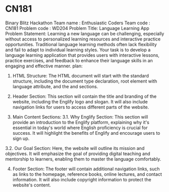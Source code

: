 # CN181
Binary Blitz Hackathon 
Team name : Enthusiastic Coders
Team code : CN181
Problem code : WD204
Problem Title: Language Learning App
Problem Statement:
Learning a new language can be challenging, especially without access to personalized learning resources and interactive practice opportunities. 
Traditional language learning methods often lack flexibility and fail to adapt to individual learning styles. Your task is to develop a language 
learning application that provides users with interactive lessons, practice exercises, and feedback to enhance their language skills in an 
engaging and effective manner.
plan: 

1. HTML Structure:
The HTML document will start with the standard structure, including the document type declaration, <html> root element with language attribute, and the <head> and <body> sections.

2. Header Section:
This section will contain the title and branding of the website, including the Englify logo and slogan. It will also include navigation links for users to access different parts of the website.

3. Main Content Sections:
3.1. Why Englify Section:
This section will provide an introduction to the Englify platform, explaining why it's essential in today's world where English proficiency is crucial for success. It will highlight the benefits of Englify and encourage users to sign up.

3.2. Our Goal Section:
Here, the website will outline its mission and objectives. It will emphasize the goal of providing digital teaching and mentorship to learners, enabling them to master the language comfortably.

4. Footer Section:
The footer will contain additional navigation links, such as links to the homepage, reference books, online lectures, and contact information. It will also include copyright information to protect the website's content.
